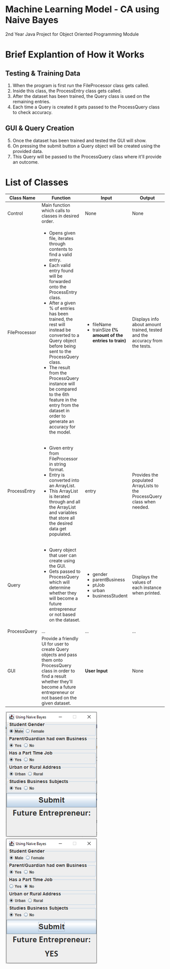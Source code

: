 # Machine Learning Model - CA using Naive Bayes
2nd Year Java Project for Object Oriented Programming Module

# Brief Explantion of How it Works

## Testing & Training Data
1. When the program is first run the FileProcessor class gets called.
2. Inside this class, the ProcessEntry class gets called.
3. After the dataset has been trained, the Query class is used on the remaining entries.
4. Each time a Query is created it gets passed to the ProcessQuery class to check accuracy.

## GUI & Query Creation
5. Once the dataset has been trained and tested the GUI will show.
6. On pressing the submit button a Query object will be created using the provided data.
7. This Query will be passed to the ProcessQuery class where it'll provide an outcome.

# List of Classes
Class Name | Function | Input | Output
--- | --- | --- | ---
Control | Main function which calls to classes in desired order. | None | None
FileProcessor | <ul><li>Opens given file, iterates through contents to find a valid entry.</li><li>Each valid entry found will be forwarded onto the ProcessEntry class.</li><li>After a given % of entries has been trained, the rest will instead be converted to a Query object before being sent to the ProcessQuery class.</li><li>The result from the ProcessQuery instance will be compared to the 6th feature in the entry from the dataset in order to generate an accuracy for the model.</li></ul>| <ul><li>fileName</li><li>trainSize **(% amount of the entries to train)** </li></ul> | Displays info about amount trained, tested and the accuracy from the tests.
ProcessEntry | <ul><li>Given entry from FileProcessor in string format.</li><li>Entry is converted into an ArrayList.</li><li>This ArrayList is iterated through and all the ArrayList and variables that store all the desired data get populated.</li></ul> | entry | Provides the populated ArrayLists to the ProcessQuery class when needed.
Query | <ul><li>Query object that user can create using the GUI.</li><li>Gets passed to ProcessQuery which will determine whether they will become a future entrepreneur or not based on the dataset.</li></ul> | <ul><li>gender</li><li>parentBusiness</li><li>ptJob</li><li>urban</li><li>businessStudent</li></ul> | Displays the values of each instance when printed.
ProcessQuery | ... | ... | ...
GUI | Provide a friendly UI for user to create Query objects and pass them onto ProcessQuery class in order to find a result whether they'll become a future entrepreneur or not based on the given dataset. | **User Input** | None


![alt text](https://github.com/SeanHampson/MLM-CA/blob/main/images/default-gui.png "Default GUI")
![alt text](https://github.com/SeanHampson/MLM-CA/blob/main/images/selection-gui.png "Selection GUI")
